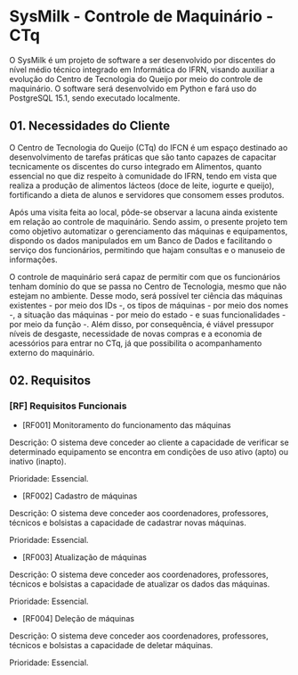 # SysMilk - Controle de Maquinário - CTq

O SysMilk é um projeto de software a ser desenvolvido por discentes do nível médio técnico integrado em Informática do IFRN, visando auxiliar a evolução do Centro de Tecnologia do Queijo por meio do controle de maquinário. O software será desenvolvido em Python e fará uso do PostgreSQL 15.1, sendo executado localmente.


## 01. Necessidades do Cliente

O Centro de Tecnologia do Queijo (CTq) do IFCN é um espaço destinado ao desenvolvimento de tarefas práticas que são tanto capazes de capacitar tecnicamente os discentes do curso integrado em Alimentos, quanto essencial no que diz respeito à comunidade do IFRN, tendo em vista que realiza a produção de alimentos lácteos (doce de leite, iogurte e queijo), fortificando a dieta de alunos e servidores que consomem esses produtos.

Após uma visita feita ao local, pôde-se observar a lacuna ainda existente em relação ao controle de maquinário. Sendo assim, o presente projeto tem como objetivo automatizar o gerenciamento das máquinas e equipamentos, dispondo os dados manipulados em um Banco de Dados e facilitando o serviço dos funcionários, permitindo que hajam consultas e o manuseio de informações.

O controle de maquinário será capaz de permitir com que os funcionários tenham domínio do que se passa no Centro de Tecnologia, mesmo que não estejam no ambiente. Desse modo, será possível ter ciência das máquinas existentes - por meio dos IDs -, os tipos de máquinas - por meio dos nomes -, a situação das máquinas - por meio do estado - e suas funcionalidades - por meio da função -. Além disso, por consequência, é viável pressupor níveis de desgaste, necessidade de novas compras e a economia de acessórios para entrar no CTq, já que possibilita o acompanhamento externo do maquinário.


## 02. Requisitos

### [RF] Requisitos Funcionais

* [RF001] Monitoramento do funcionamento das máquinas

Descrição: O sistema deve conceder ao cliente a capacidade de verificar se determinado equipamento se encontra em condições de uso ativo (apto) ou inativo (inapto).

Prioridade: Essencial.


* [RF002] Cadastro de máquinas

Descrição: O sistema deve conceder aos coordenadores, professores, técnicos e bolsistas a capacidade de cadastrar novas máquinas.

Prioridade: Essencial.


* [RF003] Atualização de máquinas

Descrição: O sistema deve conceder aos coordenadores, professores, técnicos e bolsistas a capacidade de atualizar os dados das máquinas.

Prioridade: Essencial.


* [RF004] Deleção de máquinas

Descrição: O sistema deve conceder aos coordenadores, professores, técnicos e bolsistas a capacidade de deletar máquinas.

Prioridade: Essencial.

